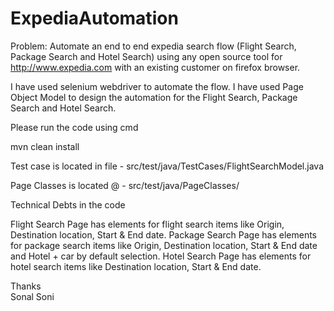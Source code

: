 # ExpediaAutomation

Problem: Automate an end to end expedia search flow (Flight Search, Package Search and Hotel Search) using any open source tool for http://www.expedia.com with an existing customer on firefox browser.

I have used selenium webdriver to automate the flow. I have used Page Object Model to design the automation for the Flight Search, Package Search and Hotel Search.

Please run the code using cmd

mvn clean install

Test case is located in file - src/test/java/TestCases/FlightSearchModel.java

Page Classes is located @ - src/test/java/PageClasses/

Technical Debts in the code

Flight Search Page has elements for flight search items like Origin, Destination location, Start & End date.
Package Search Page has elements for package search items like Origin, Destination location, Start & End date and Hotel + car by default selection.
Hotel Search Page has elements for hotel search items like Destination location, Start & End date.

Thanks<br/>
Sonal Soni
